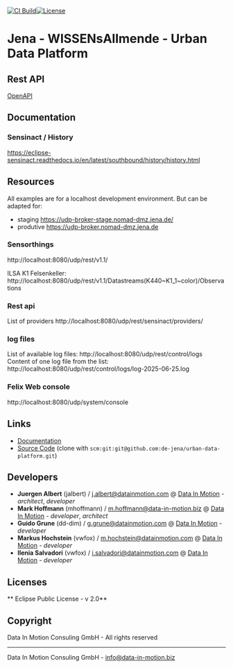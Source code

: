 [![CI Build](https://github.com/de-jena/urban-data-platform/actions/workflows/build.yml/badge.svg)](https://github.com/de-jena/urban-data-platform/actions/workflows/build.yml)[![License](https://github.com/de-jena/urban-data-platform/actions/workflows/license.yml/badge.svg)](https://github.com/de-jena/urban-data-platform/actions/workflows/license.yml )

# Jena - WISSENsAllmende - Urban Data Platform 


## Rest API

[OpenAPI](http://localhost:8080/udp/swagger-api/index.html)

## Documentation
### Sensinact / History
https://eclipse-sensinact.readthedocs.io/en/latest/southbound/history/history.html

## Resources 
All examples are for a localhost development environment. But can be adapted for:
* staging https://udp-broker-stage.nomad-dmz.jena.de/
* produtive https://udp-broker.nomad-dmz.jena.de

### Sensorthings
http://localhost:8080/udp/rest/v1.1/

ILSA K1 Felsenkeller: http://localhost:8080/udp/rest/v1.1/Datastreams(K440~K1_1~color)/Observations

### Rest api
List of providers
http://localhost:8080/udp/rest/sensinact/providers/

### log files
List of available log files:
http://localhost:8080/udp/rest/control/logs
Content of one log file from the list:
http://localhost:8080/udp/rest/control/logs/log-2025-06-25.log

### Felix Web console
http://localhost:8080/udp/system/console



## Links

* [Documentation](https://github.com/de-jena/urban-data-platform)
* [Source Code](https://github.com/de-jena/urban-data-platform) (clone with `scm:git:git@github.com:de-jena/urban-data-platform.git`)


## Developers

* **Juergen Albert** (jalbert) / [j.albert@datainmotion.com](mailto:j.albert@datainmotion.com) @ [Data In Motion](https://www.datainmotion.com) - *architect*, *developer*
* **Mark Hoffmann** (mhoffmann) / [m.hoffmann@data-in-motion.biz](mailto:m.hoffmann@datainmotion.com) @ [Data In Motion](https://www.datainmotion.com) - *developer*, *architect*
* **Guido Grune** (dd-dim) / [g.grune@datainmotion.com](mailto:g.grune@datainmotion.com) @ [Data In Motion](https://www.datainmotion.com) - *developer*
* **Markus Hochstein** (vwfox) / [m.hochstein@datainmotion.com](mailto:m.hochstein@datainmotion.com) @ [Data In Motion](https://www.datainmotion.com) - *developer*
* **Ilenia Salvadori** (vwfox) / [i.salvadori@datainmotion.com](mailto:i.salvadori@datainmotion.com) @ [Data In Motion](https://www.datainmotion.com) - *developer*


## Licenses

** Eclipse Public License - v 2.0**

## Copyright

Data In Motion Consuling GmbH - All rights reserved

---
Data In Motion Consuling GmbH - [info@data-in-motion.biz](mailto:info@data-in-motion.biz)